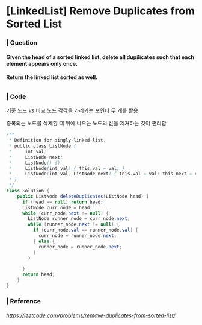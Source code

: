 # [LinkedList] Remove Duplicates from Sorted List

### | Question 

#### Given the head of a sorted linked list, delete all dupilicates such that each element appears only once. 

#### Return the linked list sorted as well. 

###### 

### | Code

기준 노드 vs 비교 노드 각각을 가리키는 포인터 두 개를 활용 

중복되는 노드를 삭제할 때 뒤에 나오는 노드의 값을 제거하는 것이 편리함

```java
/**
 * Definition for singly-linked list.
 * public class ListNode {
 *     int val;
 *     ListNode next;
 *     ListNode() {}
 *     ListNode(int val) { this.val = val; }
 *     ListNode(int val, ListNode next) { this.val = val; this.next = next; }
 * }
 */
class Solution {
    public ListNode deleteDuplicates(ListNode head) {
      if (head == null) return head; 
      ListNode curr_node = head;
      while (curr_node.next != null) {
        ListNode runner_node = curr_node.next;
        while (runner_node.next != null) {
          if (curr_node.val == runner_node.val) {
            curr_node = runner_node.next;
          } else {
            runner_node = runner_node.next;
          }
        }

      }
      return head;
    }
}
```



### | Reference

###### https://leetcode.com/problems/remove-duplicates-from-sorted-list/
